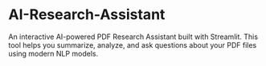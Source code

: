 # AI-Research-Assistant
An interactive AI-powered PDF Research Assistant built with Streamlit. This tool helps you summarize, analyze, and ask questions about your PDF files using modern NLP models.
